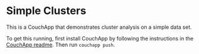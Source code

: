 Simple Clusters
=================

This is a CouchApp that demonstrates cluster analysis on a simple data set.

To get this running, first install CouchApp by following the instructions in
the [CouchApp readme](http://github.com/couchapp/couchapp). Then run `couchapp
push`.
